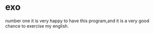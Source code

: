 # exo
number one
it is very happy to have this program,and it is a very good chance to exercise my english.
